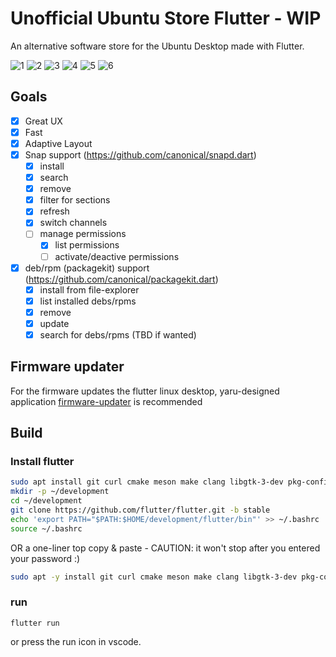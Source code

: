 # Unofficial Ubuntu Store Flutter - WIP

An alternative software store for the Ubuntu Desktop made with Flutter.

![1](.github/assets/01.png)
![2](.github/assets/02.png)
![3](.github/assets/03.png)
![4](.github/assets/04.png)
![5](.github/assets/05.png)
![6](.github/assets/06.png)

## Goals

- [X] Great UX
- [X] Fast
- [X] Adaptive Layout
- [X] Snap support (https://github.com/canonical/snapd.dart)
  - [X] install
  - [X] search
  - [X] remove
  - [X] filter for sections
  - [X] refresh
  - [X] switch channels
  - [ ] manage permissions
    - [X] list permissions
    - [ ] activate/deactive permissions
- [X] deb/rpm (packagekit) support (https://github.com/canonical/packagekit.dart)
  - [X] install from file-explorer
  - [X] list installed debs/rpms
  - [X] remove
  - [X] update
  - [X] search for debs/rpms (TBD if wanted)

## Firmware updater

For the firmware updates the flutter linux desktop, yaru-designed application [firmware-updater](https://github.com/canonical/firmware-updater) is recommended


## Build

### Install flutter

```bash
sudo apt install git curl cmake meson make clang libgtk-3-dev pkg-config
mkdir -p ~/development
cd ~/development
git clone https://github.com/flutter/flutter.git -b stable
echo 'export PATH="$PATH:$HOME/development/flutter/bin"' >> ~/.bashrc
source ~/.bashrc
```

OR a one-liner top copy & paste - CAUTION: it won't stop after you entered your password :)

```bash
sudo apt -y install git curl cmake meson make clang libgtk-3-dev pkg-config && mkdir -p ~/development && cd ~/development && git clone https://github.com/flutter/flutter.git -b stable && echo 'export PATH="$PATH:$HOME/development/flutter/bin"' >> ~/.bashrc && source ~/.bashrc
```

### run

```
flutter run
```

or press the run icon in vscode.
